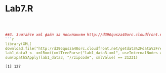 Lab7.R
================


``` r



##3. Зчитайте xml файл за посиланням http://d396qusza40orc.cloudfront.net/getdata%2Fdata%2Frestaurants.xml 
```r
library(XML)
download.file("http://d396qusza40orc.cloudfront.net/getdata%2Fdata%2Frestaurants.xml", "lab1_data3.xml", "auto", TRUE, mode = "wb")
lab1_data3 <- xmlRoot(xmlTreeParse("lab1_data3.xml", useInternalNodes = TRUE))
sum(xpathSApply(lab1_data3, "//zipcode", xmlValue) == 21231)
```
```
[1] 127
```

